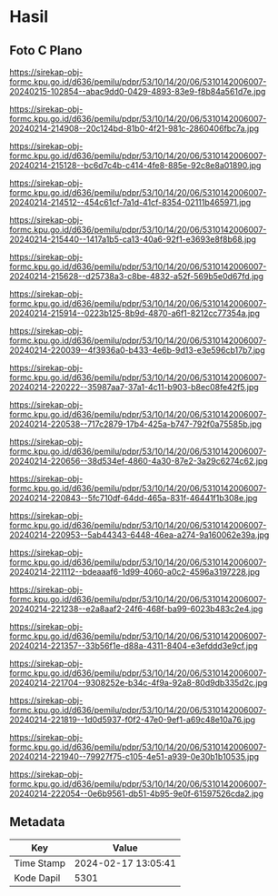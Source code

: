 # Hasil

## Foto C Plano

https://sirekap-obj-formc.kpu.go.id/d636/pemilu/pdpr/53/10/14/20/06/5310142006007-20240215-102854--abac9dd0-0429-4893-83e9-f8b84a561d7e.jpg

https://sirekap-obj-formc.kpu.go.id/d636/pemilu/pdpr/53/10/14/20/06/5310142006007-20240214-214908--20c124bd-81b0-4f21-981c-2860406fbc7a.jpg

https://sirekap-obj-formc.kpu.go.id/d636/pemilu/pdpr/53/10/14/20/06/5310142006007-20240214-215128--bc6d7c4b-c414-4fe8-885e-92c8e8a01890.jpg

https://sirekap-obj-formc.kpu.go.id/d636/pemilu/pdpr/53/10/14/20/06/5310142006007-20240214-214512--454c61cf-7a1d-41cf-8354-02111b465971.jpg

https://sirekap-obj-formc.kpu.go.id/d636/pemilu/pdpr/53/10/14/20/06/5310142006007-20240214-215440--1417a1b5-ca13-40a6-92f1-e3693e8f8b68.jpg

https://sirekap-obj-formc.kpu.go.id/d636/pemilu/pdpr/53/10/14/20/06/5310142006007-20240214-215628--d25738a3-c8be-4832-a52f-569b5e0d67fd.jpg

https://sirekap-obj-formc.kpu.go.id/d636/pemilu/pdpr/53/10/14/20/06/5310142006007-20240214-215914--0223b125-8b9d-4870-a6f1-8212cc77354a.jpg

https://sirekap-obj-formc.kpu.go.id/d636/pemilu/pdpr/53/10/14/20/06/5310142006007-20240214-220039--4f3936a0-b433-4e6b-9d13-e3e596cb17b7.jpg

https://sirekap-obj-formc.kpu.go.id/d636/pemilu/pdpr/53/10/14/20/06/5310142006007-20240214-220222--35987aa7-37a1-4c11-b903-b8ec08fe42f5.jpg

https://sirekap-obj-formc.kpu.go.id/d636/pemilu/pdpr/53/10/14/20/06/5310142006007-20240214-220538--717c2879-17b4-425a-b747-792f0a75585b.jpg

https://sirekap-obj-formc.kpu.go.id/d636/pemilu/pdpr/53/10/14/20/06/5310142006007-20240214-220656--38d534ef-4860-4a30-87e2-3a29c6274c62.jpg

https://sirekap-obj-formc.kpu.go.id/d636/pemilu/pdpr/53/10/14/20/06/5310142006007-20240214-220843--5fc710df-64dd-465a-831f-46441f1b308e.jpg

https://sirekap-obj-formc.kpu.go.id/d636/pemilu/pdpr/53/10/14/20/06/5310142006007-20240214-220953--5ab44343-6448-46ea-a274-9a160062e39a.jpg

https://sirekap-obj-formc.kpu.go.id/d636/pemilu/pdpr/53/10/14/20/06/5310142006007-20240214-221112--bdeaaaf6-1d99-4060-a0c2-4596a3197228.jpg

https://sirekap-obj-formc.kpu.go.id/d636/pemilu/pdpr/53/10/14/20/06/5310142006007-20240214-221238--e2a8aaf2-24f6-468f-ba99-6023b483c2e4.jpg

https://sirekap-obj-formc.kpu.go.id/d636/pemilu/pdpr/53/10/14/20/06/5310142006007-20240214-221357--33b56f1e-d88a-4311-8404-e3efddd3e9cf.jpg

https://sirekap-obj-formc.kpu.go.id/d636/pemilu/pdpr/53/10/14/20/06/5310142006007-20240214-221704--9308252e-b34c-4f9a-92a8-80d9db335d2c.jpg

https://sirekap-obj-formc.kpu.go.id/d636/pemilu/pdpr/53/10/14/20/06/5310142006007-20240214-221819--1d0d5937-f0f2-47e0-9ef1-a69c48e10a76.jpg

https://sirekap-obj-formc.kpu.go.id/d636/pemilu/pdpr/53/10/14/20/06/5310142006007-20240214-221940--79927f75-c105-4e51-a939-0e30b1b10535.jpg

https://sirekap-obj-formc.kpu.go.id/d636/pemilu/pdpr/53/10/14/20/06/5310142006007-20240214-222054--0e6b9561-db51-4b95-9e0f-61597526cda2.jpg


## Metadata

| Key        | Value               |
| ---------- | ------------------- |
| Time Stamp | 2024-02-17 13:05:41 |
| Kode Dapil | 5301                |




